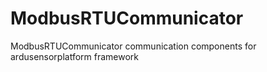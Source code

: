 # ModbusRTUCommunicator
ModbusRTUCommunicator communication components for ardusensorplatform framework
